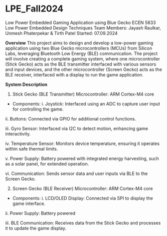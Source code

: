 # LPE_Fall2024
Low Power Embedded Gaming Application using Blue Gecko
ECEN 5833 Low Power Embedded Design Techniques
Team Members: Jayash Raulkar, Unmesh Phaterpekar & Tirth Patel
Started: 07.09.2024

**Overview**
This project aims to design and develop a low-power gaming application using two Blue Gecko microcontrollers (MCUs) from Silicon Labs, leveraging Bluetooth Low Energy (BLE) communication. The project will involve creating a complete gaming system, where one microcontroller (Stick Gecko) acts as the BLE transmitter interfaced with various sensors and input devices, and the other microcontroller (Screen Gecko) acts as the BLE receiver, interfaced with a display to run the game application.

**System Description**
1. Stick Gecko (BLE Transmitter)
Microcontroller: ARM Cortex-M4 core
- Components:
i. Joystick: Interfaced using an ADC to capture user input for controlling the game.

ii. Buttons: Connected via GPIO for additional control functions.

iii. Gyro Sensor: Interfaced via I2C to detect motion, enhancing game interactivity.

iv. Temperature Sensor: Monitors device temperature, ensuring it operates within safe thermal limits.

v. Power Supply: Battery powered with integrated energy harvesting, such as a solar panel, for extended operation.

vi. Communication: Sends sensor data and user inputs via BLE to the Screen Gecko.


2. Screen Gecko (BLE Receiver)
Microcontroller: ARM Cortex-M4 core
- Components:
i. LCD/OLED Display: Connected via SPI to display the game interface.

ii. Power Supply: Battery powered

iii. BLE Communication: Receives data from the Stick Gecko and processes it to update the game display.

